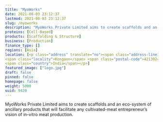 ```yaml
---
title: "MyoWorks"
date: 2021-08-03 23:12:37
lastmod: 2021-08-03 23:12:37
slug: /myoworks
description: "MyoWorks Private Limited aims to create scaffolds and an eco-system of ancillary products that will facilitate any cultivated-meat entrepreneur’s vision of in-vitro meat production."
proteins: [Cell-Based]
products: [Scaffolding & Structure]
business: [Production]
finance_type: []
regions: [Asia]
location: [<p class="address" translate="no"><span class="address-line1">Kalyan - Bhiwandi Road</span><br>
<span class="locality">Kongaon</span> <span class="postal-code">421302</span><br>
<span class="country">India</span></p>]
featured_image: ["logo.jpg"]
draft: false
pinned: false
homepage: false
weight: 5000
uuid: 9420
---
```

<p>MyoWorks Private Limited aims to create scaffolds and an eco-system of ancillary products that will facilitate any cultivated-meat entrepreneur’s vision of in-vitro meat production.</p>
